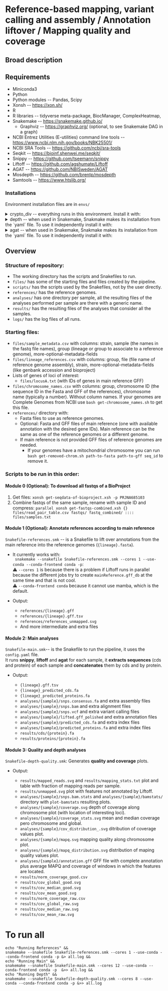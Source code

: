 
# Reference-based mapping, variant calling and assembly / Annotation liftover / Mapping quality and coverage

## Broad description


## Requirements

* Miniconda3
* Python
* Python modules -- Pandas, Scipy
* Xonsh -- https://xon.sh/
* R 
* R libraries -- tidyverse meta-package, BiocManager, ComplexHeatmap, 
* Snakemake -- https://snakemake.github.io/
  * Graphviz -- https://graphviz.org/ (optional, to see Snakemake DAG in a graph) 
* NCBI Entrez Utilities (E-utilities) command line tools -- https://www.ncbi.nlm.nih.gov/books/NBK25501/
* NCBI SRA Tools -- https://github.com/ncbi/sra-tools
* Seqkit -- https://bioinf.shenwei.me/seqkit/
* Snippy -- https://github.com/tseemann/snippy
* Liftoff -- https://github.com/agshumate/Liftoff
* AGAT -- https://github.com/NBISweden/AGAT
* Mosdepth -- https://github.com/brentp/mosdepth
* Samtools -- https://www.htslib.org/
  
### Installations  

Environment installation files are in `envs/`
<details>
<summary>crypto_div -- everything runs in this environment. Install it with: </summary>  

~~~
conda env create --file envs/crypto_div.yml
~~~
</details>

<details>
<summary>depth -- when used in Snakemake, Snakmake makes its installation from the `yaml` file. To use it independently install it with: </summary>

~~~ 
conda env create --file envs/depth.yml
~~~
</details>

<details>
<summary> agat -- when used in Snakemake, Snakmake makes its installation from the `yaml` file. To use it independently install it with: </summary>

Run this lines one by one:
~~~
conda create -n agat
conda activate agat
conda install perl-bioperl perl-clone perl-graph perl-lwp-simple perl-carp perl-sort-naturally perl-file-share perl-file-sharedir-install perl-moose perl-yaml perl-lwp-protocol-https -c bioconda
conda install r-base
conda install perl-statistics-r -c bioconda
cpan install bioperl List::MoreUtils Term::ProgressBar
git clone https://github.com/NBISweden/AGAT.git
perl Makefile.PL 
make
make test
make install
conda deactivate
~~~

</details>


## Overview  

### Structure of repository:  
  * The working directory has the scripts and Snakefiles to run.  
  * `files/` has some of the starting files and files created by the pipeline.
  * `scripts/` has the scripts used by the Snakefiles, not by the user directly.  
  * `references/` has the reference genomes.  
  * `analyses/` has one directory per sample, all the resulting files of the analyses performed per sample are there with a generic name.  
  * `results/` has the resulting files of the analyses that consider all the samples.  
  * `logs/` has the log files of all runs.  

### Starting files: 
  * `files/sample_metadata.csv` with columns: strain, sample (the names in the fastq file names), group (lineage or group to associate to a reference genome), more-optional-metadata-fields
  * `files/lineage_references.csv` with columns: group, file (file name of reference genome assembly), strain, more-optional-metadata-fields (like genbank accession and bioproject)
  * Lists of genes of loci of interest:  
    * `files/locusA.txt` (with IDs of genes in main reference GFF)
  * `files/chromosome_names.csv` with columns: group, chromosome ID (the sequence ID in the Fasta and GFF of the references), chromosome name (typically a number). Without column names. If your genomes are Complete Genomes from NCBI use `bash get-chromosome_names.sh` to get this file.
  * `references/` directory with:
    * Fasta files to use as reference genomes.
    * Optional: Fasta and GFF files of main reference (one with available annotation with the desired gene IDs). Main reference can be the same as one of the reference genomes or a different genome.
    * If main reference is not provided GFF files of reference genomes are needed.
      * If your genomes have a mitochondrial chromosome you can run `bash get-removed-chrom.sh path-to-fasta path-to-gff seq_id` to remove it.


### Scripts to be run in this order:

#### Module 0 (Optional): To download all fastqs of a BioProject
1. Get files: `xonsh get-seqdata-of-bioproject.xsh -p PRJNA685103`   
2. Combine fastqs of the same sample, rename with sample ID and compress:
   `parallel xonsh get-fastqs-combined.xsh {} files/read_pair_table.csv fastqs/ fastq_combined/ :::: files/samples.txt`
   
#### Module 1 (Optional): Annotate references according to main reference
`Snakefile-references.smk` -- is a Snakefile to lift over annotations from the main reference into the reference genomes (`{lineage}.fasta`).  
   * It currently works with:  
  ` snakemake --snakefile Snakefile-references.smk --cores 1 --use-conda --conda-frontend conda -p`:  
      ⚠️ `--cores 1` is because there is a problem if Liftoff runs in parallel because the different jobs try to create `mainReference.gff_db` at the same time and that is not cool.    
      ⚠️ `--conda-frontend conda` because it cannot use mamba, which is the default.  
  * Output:  

      *  `references/{lineage}.gff`
      *  `references/{lineage}.gff.tsv`
      *  `references/references_unmapped.svg`
      * And more intermediate and extra files

#### Module 2: Main analyses
`Snakefile-main.smk`-- is the Snakefile to run the pipeline, it uses the `config.yaml` file.   
It runs **snippy**, **liftoff** and **agat** for each sample, it **extracts sequences** (cds and protein) of each sample and **concatenates** them by cds and by protein.

  * Output:  
    
      * `{lineage}.gff.tsv`
      * `{lineage}_predicted_cds.fa`
      * `{lineage}_predicted_proteins.fa`
      * `analyses/{sample}/snps.consensus.fa` and extra assembly files    
      * `analyses/{sample}/snps.bam` and extra alignment files  
      * `analyses/{sample}/snps.vcf` and extra variant calling files  
      * `analyses/{sample}/lifted.gff_polished` and extra annotation files  
      * `analyses/{sample}/predicted_cds.fa`  and extra index files
      * `analyses/{sample}/predicted_proteins.fa`  and extra index files
      * `results/cds/{protein}.fa`
      * `results/proteins/{protein}.fa`

#### Module 3: Quality and depth analyses
`Snakefile-depth-quality.smk`: Generates **quality and coverage** plots.  
   * Output:  
  
     * `results/mapped_reads.svg` and `results/mapping_stats.txt` plot and table with fraction of mapping reads per sample.  
     * `results/unmapped.svg` plot with features not annotated by Liftoff.  
     * `analyses/{sample}/snps.bam.stats` and `analyses/{sample}/bamstats/` directory with `plot-bamstats` resulting plots.  
     * `analyses/{sample}/coverage.svg` depth of coverage along chromosome plot (with location of interesting loci).  
     * `analyses/{sample}/coverage_stats.svg` mean and median coverage pero chromosome and global.  
     * `analyses/{sample}/cov_distribution_.svg` ditribution of coverage values plot.  
     * `analyses/{sample}/mapq.svg` mapping quality along chromosome plot.  
     * `analyses/{sample}/mapq_distribution.svg` distribution of maping quality values plot.    
     * `analyses/{sample}/annotation.gff` GFF file with complete annotation plus average MAPQ and coverage of windows in which the features are located.    
     * `results/norm_coverage_good.csv`  
     * `results/cov_global_good.svg`  
     * `results/cov_median_good.svg`  
     * `results/cov_mean_good.svg`  
     * `results/norm_coverage_raw.csv`  
     * `results/cov_global_raw.svg`  
     * `results/cov_median_raw.svg`  
     * `results/cov_mean_raw.svg`  
 
# To run all

```
echo "Running References" &&
snakemake --snakefile Snakefile-references.smk --cores 1 --use-conda --conda-frontend conda -p &> all.log &&
echo "Running Main" &&
snakemake --snakefile Snakefile-main.smk --cores 12 --use-conda --conda-frontend conda -p  &>> all.log &&
echo "Running Depth" &&
snakemake --snakefile Snakefile-depth-quality.smk --cores 8 --use-conda --conda-frontend conda -p &>> all.log
```